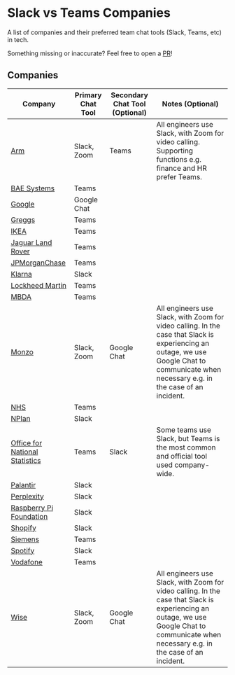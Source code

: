# Slack vs Teams Companies
A list of companies and their preferred team chat tools (Slack, Teams, etc) in tech.

Something missing or inaccurate? Feel free to open a [PR](https://github.com/smstone0/slack-vs-teams-jobs/pulls)!

## Companies
| Company | Primary Chat Tool | Secondary Chat Tool (Optional) | Notes (Optional)
-- |-------------| -- | --
[Arm](https://www.arm.com/) | Slack, Zoom | Teams | All engineers use Slack, with Zoom for video calling. Supporting functions e.g. finance and HR prefer Teams.
[BAE Systems](https://www.baesystems.com/en) | Teams
[Google](https://about.google/) | Google Chat
[Greggs](https://www.greggs.com/) | Teams
[IKEA](https://www.ikea.com/) | Teams
[Jaguar Land Rover](https://www.jlr.com/) | Teams
[JPMorganChase](https://www.jpmorganchase.com/) | Teams
[Klarna](https://www.klarna.com/) | Slack
[Lockheed Martin](https://www.lockheedmartin.com/) | Teams
[MBDA](https://www.mbda-systems.com/) | Teams
[Monzo](https://monzo.com/) | Slack, Zoom | Google Chat | All engineers use Slack, with Zoom for video calling. In the case that Slack is experiencing an outage, we use Google Chat to communicate when necessary e.g. in the case of an incident.
[NHS](https://www.nhs.uk/) | Teams
[NPlan](https://www.nplan.io/) | Slack
[Office for National Statistics](https://www.ons.gov.uk/) | Teams | Slack | Some teams use Slack, but Teams is the most common and official tool used company-wide.
[Palantir](https://www.palantir.com/) | Slack
[Perplexity](https://www.perplexity.ai/) | Slack
[Raspberry Pi Foundation](https://www.raspberrypi.org/) | Slack
[Shopify](https://www.shopify.com/uk) | Slack
[Siemens](https://www.siemens.com/global/en.html) | Teams
[Spotify](https://open.spotify.com/) | Slack
[Vodafone](https://vodafone.com) | Teams
[Wise](https://wise.com/) | Slack, Zoom | Google Chat | All engineers use Slack, with Zoom for video calling. In the case that Slack is experiencing an outage, we use Google Chat to communicate when necessary e.g. in the case of an incident.
